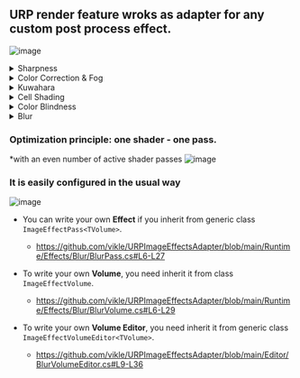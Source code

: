 ## URP render feature wroks as adapter for any custom post process effect.

![image](https://github.com/user-attachments/assets/304a4045-aa7a-486a-b8a2-a64b2acca617)

<details>
  <summary>Sharpness</summary>
  
![image](https://github.com/user-attachments/assets/9f31e731-2d51-4fcd-afde-4a547134844c)
![image](https://github.com/user-attachments/assets/41774681-ce5a-437c-bd2c-d281e9fc4945)
  
</details>

<details>
   <summary>Color Correction & Fog</summary>

![image](https://github.com/user-attachments/assets/e47cad49-8511-4b51-816e-085528747a2b)
![image](https://github.com/user-attachments/assets/984d3fa9-7e1c-4767-8360-d65f935d7c9f)
![image](https://github.com/user-attachments/assets/36eb2c31-b658-4d79-a1fd-ab97673247dd)
  
</details>

<details>
  <summary>Kuwahara</summary>

![image](https://github.com/user-attachments/assets/2a2d56d7-be85-4973-baff-6565ab5917cd)
![image](https://github.com/user-attachments/assets/a4fcb28c-8273-4931-bee1-4df4b9fc71d4)

</details>

<details>
  <summary>Cell Shading</summary>

![image](https://github.com/user-attachments/assets/a8ccf886-47c9-43bb-999b-0e17251975dc)
![image](https://github.com/user-attachments/assets/3b4f64db-e46b-461e-ac27-5a2ebf6ca9a4)

</details>

<details>
  <summary>Color Blindness</summary>

![image](https://github.com/user-attachments/assets/942fa86b-f3c3-479f-a34c-2fd15efac20b)


<details>
  <summary>Protanomaly</summary>

![image](https://github.com/user-attachments/assets/67b3a05d-77c0-44e2-a8e1-0209240d96fb)
  
</details>

<details>
  <summary>Deuteranomaly</summary>

![image](https://github.com/user-attachments/assets/9d236e9a-d36c-442b-a325-c94cf42a1ce1)
  
</details>

<details>
  <summary>Tritanomaly</summary>

![image](https://github.com/user-attachments/assets/822863a0-8434-4bd4-a4ff-821acc88ceb8)
  
</details>

</details>



<details>
  <summary>Blur</summary>
  
![image](https://github.com/user-attachments/assets/5c7bc2c2-d0ca-47b7-b93a-bc02e5e4b466)
![image](https://github.com/user-attachments/assets/4dc30476-a154-40da-98df-051c85aa8ac2)

<details>
  <summary>Box</summary>

![image](https://github.com/user-attachments/assets/90e0a78b-e024-4ac7-98dc-801ecde9566b)

</details>

<details>
  <summary>Gaussian</summary>

![image](https://github.com/user-attachments/assets/b11859fc-b1aa-4017-9261-c74221592230)
  
</details>
  
</details>

</details>

### Optimization principle: one shader - one pass.
*with an even number of active shader passes
![image](https://github.com/user-attachments/assets/25053a53-b3c2-4359-a8d7-57a6a9137439)

### It is easily configured in the usual way
![image](https://github.com/user-attachments/assets/68dd0a05-15b8-46d1-b9b2-c458c8db8eb5)

- You can write your own **Effect** if you inherit from generic class `ImageEffectPass<TVolume>`.
  - https://github.com/vikle/URPImageEffectsAdapter/blob/main/Runtime/Effects/Blur/BlurPass.cs#L6-L27

- To write your own **Volume**, you need inherit it from class `ImageEffectVolume`.
  - https://github.com/vikle/URPImageEffectsAdapter/blob/main/Runtime/Effects/Blur/BlurVolume.cs#L6-L29

- To write your own **Volume Editor**, you need inherit it from generic class `ImageEffectVolumeEditor<TVolume>`.
  - https://github.com/vikle/URPImageEffectsAdapter/blob/main/Editor/BlurVolumeEditor.cs#L9-L36
